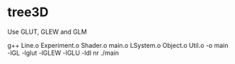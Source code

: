 # tree3D
Use GLUT, GLEW and GLM

g++ Line.o Experiment.o Shader.o main.o LSystem.o Object.o Util.o -o main -lGL -lglut -lGLEW -lGLU -ldl
nr ./main
